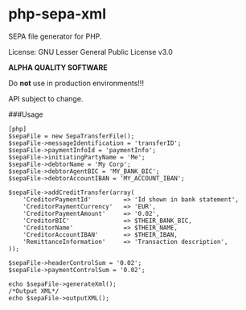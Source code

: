 php-sepa-xml
============

SEPA file generator for PHP.

License: GNU Lesser General Public License v3.0

**ALPHA QUALITY SOFTWARE**

Do **not** use in production environments!!!

API subject to change.

###Usage
~~~
[php]
$sepaFile = new SepaTransferFile();
$sepaFile->messageIdentification = 'transferID';
$sepaFile->paymentInfoId = 'paymentInfo';
$sepaFile->initiatingPartyName = 'Me';
$sepaFile->debtorName = 'My Corp';
$sepaFile->debtorAgentBIC = 'MY_BANK_BIC';
$sepaFile->debtorAccountIBAN = 'MY_ACCOUNT_IBAN';

$sepaFile->addCreditTransfer(array(
	'CreditorPaymentId'			=> 'Id shown in bank statement',
	'CreditorPaymentCurrency'	=> 'EUR',
	'CreditorPaymentAmount'		=> '0.02',
	'CreditorBIC'				=> $THEIR_BANK_BIC,
	'CreditorName'				=> $THEIR_NAME,
	'CreditorAccountIBAN'		=> $THEIR_IBAN,
	'RemittanceInformation'		=> 'Transaction description',
));

$sepaFile->headerControlSum = '0.02';
$sepaFile->paymentControlSum = '0.02';
      
echo $sepaFile->generateXml();
/*Output XML*/
echo $sepaFile->outputXML();
~~~